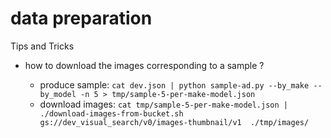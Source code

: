 # data preparation

Tips and Tricks

- how to download the images corresponding to a sample ?

  - produce sample: ```cat dev.json | python sample-ad.py --by_make --by_model -n 5 > tmp/sample-5-per-make-model.json```
  - download images: ```cat tmp/sample-5-per-make-model.json | ./download-images-from-bucket.sh gs://dev_visual_search/v0/images-thumbnail/v1  ./tmp/images/```
